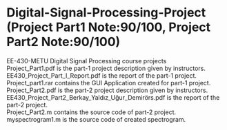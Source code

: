 # Digital-Signal-Processing-Project (Project Part1 Note:90/100, Project Part2 Note:90/100) 
EE-430-METU Digital Signal Processing course projects<br/> 
Project_Part1.pdf is the part-1 project description given by instructors.<br/>
EE430_Project_Part_I_Report.pdf is the report of the part-1 project.<br/>
Project_part1.rar contains the GUI Application created for part-1 project.<br/>
Project_Part2.pdf is the part-2 project description given by instructors.<br/>
EE430_Project_Part2_Berkay_Yaldız_Uğur_Demirörs.pdf is the report of the part-2 project.<br/>
Project_Part2.m contains the source code of part-2 project.<br/>
myspectrogram1.m is the source code of created spectrogram.<br/>
